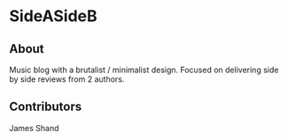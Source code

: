 # SideASideB

## About
Music blog with a brutalist / minimalist design. Focused on delivering side by side reviews from 2 authors.

## Contributors
James Shand